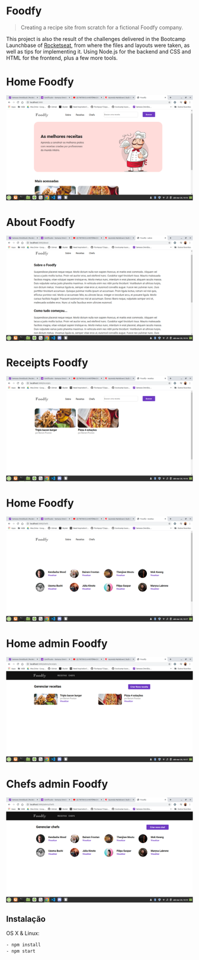 # Foodfy
> Creating a recipe site from scratch for a fictional Foodfy company.

This project is also the result of the challenges delivered in the Bootcamp Launchbase of [Rocketseat](https://rocketseat.com.br/), from where the files and layouts were taken, as well as tips for implementing it. Using Node.js for the backend and CSS and HTML for the frontend, plus a few more tools.  

# Home Foodfy
![](/readme_content/website_prints/home_foodfy.png)  

# About Foodfy
![](/readme_content/website_prints/about_foodfy.png)  

# Receipts Foodfy
![](/readme_content/website_prints/receipts_foodfy.png)  

# Home Foodfy
![](/readme_content/website_prints/chefs_foodfy.png)  

# Home admin Foodfy
![](/readme_content/admin_prints/home_admin.png)  

# Chefs admin Foodfy
![](/readme_content/admin_prints/chefs_admin.png)  

## Instalação

OS X & Linux:

```sh
- npm install
- npm start
```
